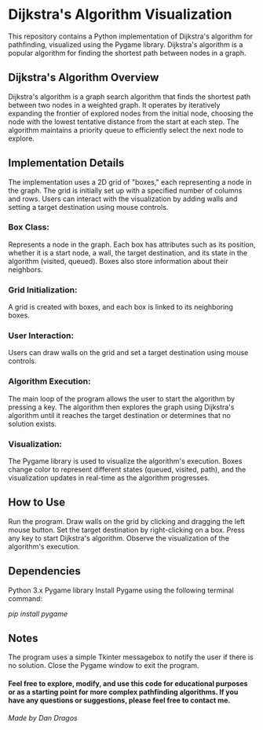 
# Dijkstra's Algorithm Visualization

This repository contains a Python implementation of Dijkstra's algorithm for pathfinding, visualized using the Pygame library. Dijkstra's algorithm is a popular algorithm for finding the shortest path between nodes in a graph.

## Dijkstra's Algorithm Overview
Dijkstra's algorithm is a graph search algorithm that finds the shortest path between two nodes in a weighted graph. It operates by iteratively expanding the frontier of explored nodes from the initial node, choosing the node with the lowest tentative distance from the start at each step. The algorithm maintains a priority queue to efficiently select the next node to explore.

## Implementation Details
The implementation uses a 2D grid of "boxes," each representing a node in the graph. The grid is initially set up with a specified number of columns and rows. Users can interact with the visualization by adding walls and setting a target destination using mouse controls.

### Box Class: 
Represents a node in the graph. Each box has attributes such as its position, whether it is a start node, a wall, the target destination, and its state in the algorithm (visited, queued). Boxes also store information about their neighbors.

### Grid Initialization: 
A grid is created with boxes, and each box is linked to its neighboring boxes.

### User Interaction: 
Users can draw walls on the grid and set a target destination using mouse controls.

### Algorithm Execution: 
The main loop of the program allows the user to start the algorithm by pressing a key. The algorithm then explores the graph using Dijkstra's algorithm until it reaches the target destination or determines that no solution exists.

### Visualization: 
The Pygame library is used to visualize the algorithm's execution. Boxes change color to represent different states (queued, visited, path), and the visualization updates in real-time as the algorithm progresses.

## How to Use
Run the program.
Draw walls on the grid by clicking and dragging the left mouse button.
Set the target destination by right-clicking on a box.
Press any key to start Dijkstra's algorithm.
Observe the visualization of the algorithm's execution.

## Dependencies
Python 3.x
Pygame library
Install Pygame using the following terminal command:

*pip install pygame*

## Notes

The program uses a simple Tkinter messagebox to notify the user if there is no solution.
Close the Pygame window to exit the program.

#### Feel free to explore, modify, and use this code for educational purposes or as a starting point for more complex pathfinding algorithms. If you have any questions or suggestions, please feel free to contact me. 

*Made by Dan Dragos*
